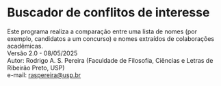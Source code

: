 # Buscador de conflitos de interesse

Este programa realiza a comparação entre uma lista de nomes (por exemplo, candidatos a um concurso) e nomes extraídos de colaborações acadêmicas.
<br>Versão 2.0 - 08/05/2025
<br>Autor: Rodrigo A. S. Pereira (Faculdade de Filosofia, Ciências e Letras de Ribeirão Preto, USP)
<br>e-mail: raspereira@usp.br
